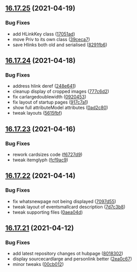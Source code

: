 ## [16.17.25](https://github.com/phandcock/GrampsView/compare/v16.17.24...v16.17.25) (2021-04-19)


### Bug Fixes

* add HLinkKey class ([17051ad](https://github.com/phandcock/GrampsView/commit/17051ad027012d48fd22934fcf940dea00d3a270))
* move Priv to its own class ([39ceca7](https://github.com/phandcock/GrampsView/commit/39ceca779e1941b368dbdd158a2600b8f9688343))
* save Hlinks both old and serialised ([8291fb6](https://github.com/phandcock/GrampsView/commit/8291fb67132ed409b0f4725f989d837b0101185e))



## [16.17.24](https://github.com/phandcock/GrampsView/compare/v16.17.23...v16.17.24) (2021-04-18)


### Bug Fixes

* address hlink deref ([248e641](https://github.com/phandcock/GrampsView/commit/248e64112a4a74776855bafc48a33cd62fa128ab))
* cleanup display of cropped images ([777c6d2](https://github.com/phandcock/GrampsView/commit/777c6d22a89ec97db3089690d8af86ab5b8bb9e0))
* fix carlargedoublewidth ([0920453](https://github.com/phandcock/GrampsView/commit/09204538e20026ae647b5ba4918459eb31fd9c8e))
* fix layout of startup pages ([917c7a1](https://github.com/phandcock/GrampsView/commit/917c7a10149fedc8fb999860d1e4520bf3e3a6b4))
* show full attributeModel attributes ([0ad2c80](https://github.com/phandcock/GrampsView/commit/0ad2c80f04ccb1804a0e0614581f116159554245))
* tweak layouts ([5615fbf](https://github.com/phandcock/GrampsView/commit/5615fbf1e8e624b8300a3167fba39f8de95ebf7f))



## [16.17.23](https://github.com/phandcock/GrampsView/compare/v16.17.22...v16.17.23) (2021-04-16)


### Bug Fixes

* rework cardsizes code ([f6727d9](https://github.com/phandcock/GrampsView/commit/f6727d9b6e3d9e485831ab4055265a965dfce2a4))
* tweak itemglyph ([fcf9ac9](https://github.com/phandcock/GrampsView/commit/fcf9ac971bef2d811f86695c564da3fd06d76ece))



## [16.17.22](https://github.com/phandcock/GrampsView/compare/v16.17.21...v16.17.22) (2021-04-14)


### Bug Fixes

* fix whatsnewpage not being displayed ([7097d55](https://github.com/phandcock/GrampsView/commit/7097d55dcdf398acfa8049702e3e8d0089174c27))
* tweak layout of eventsmallcard description ([7d7c3b8](https://github.com/phandcock/GrampsView/commit/7d7c3b88e747ed4bf4b5f36657dbc297e6e107d0))
* tweak supporting files ([0aea04d](https://github.com/phandcock/GrampsView/commit/0aea04d0c84280cb3fa1c3a76ca9e66f3fc93600))



## [16.17.21](https://github.com/phandcock/GrampsView/compare/v16.17.20...v16.17.21) (2021-04-12)


### Bug Fixes

* add latest repository changes ot hubpage ([8018302](https://github.com/phandcock/GrampsView/commit/80183028ebff768455f9fbc4ab60bec2bb5b725d))
* display sourcecardlarge and personlink better ([2ea0c67](https://github.com/phandcock/GrampsView/commit/2ea0c6766f07a74bd7c24d6db2dc8ccd119226f9))
* minor tweaks ([00cb012](https://github.com/phandcock/GrampsView/commit/00cb012a14a9be430d41e0fc9ef0386700bc5567))



